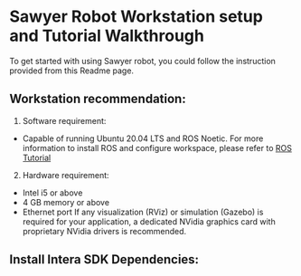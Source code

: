 # Sawyer Robot Workstation setup and Tutorial Walkthrough
To get started with using Sawyer robot, you could follow the instruction provided from this Readme page.  
## Workstation recommendation:
1. Software requirement:
* Capable of running Ubuntu 20.04 LTS and ROS Noetic. For more information to install ROS and configure workspace, please refer to [ROS Tutorial](http://wiki.ros.org/ROS/Tutorials)
2. Hardware requirement:
* Intel i5 or above
* 4 GB memory or above
* Ethernet port
If any visualization (RViz) or simulation (Gazebo) is required for your application, a dedicated NVidia graphics card with proprietary NVidia drivers is recommended.

## Install Intera SDK Dependencies:

